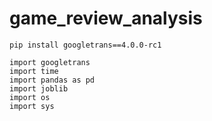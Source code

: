 # game_review_analysis

```
pip install googletrans==4.0.0-rc1
```

```
import googletrans
import time
import pandas as pd
import joblib
import os
import sys
```
